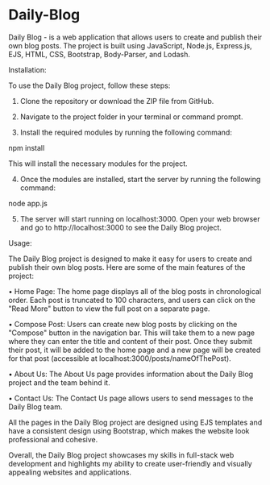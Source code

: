 # Daily-Blog
Daily Blog - is a web application that allows users to create and publish their own blog posts. The project is built using JavaScript, Node.js, Express.js, EJS, HTML, CSS, Bootstrap, Body-Parser, and Lodash.



Installation:

To use the Daily Blog project, follow these steps:

  1. Clone the repository or download the ZIP file from GitHub.

  2. Navigate to the project folder in your terminal or command prompt.

  3. Install the required modules by running the following command:
  
  npm install
  
  This will install the necessary modules for the project.
  
  4. Once the modules are installed, start the server by running the following command:
  
  node app.js
  
  5. The server will start running on localhost:3000. 
     Open your web browser and go to http://localhost:3000 to see the Daily Blog project.
     
     
     
Usage:

The Daily Blog project is designed to make it easy for users to create and publish their own blog posts. Here are some of the main features of the project:

  • Home Page: The home page displays all of the blog posts in chronological order. Each post is truncated to 100 characters, and users can click on the       "Read More" button to view the full post on a separate page.
  
  • Compose Post: Users can create new blog posts by clicking on the "Compose" button in the navigation bar. This will take them to a new page where they       can enter the title and content of their post. Once they submit their post, it will be added to the home page and a new page will be created for that       post (accessible at localhost:3000/posts/nameOfThePost).
  
  • About Us: The About Us page provides information about the Daily Blog project and the team behind it.
  
  • Contact Us: The Contact Us page allows users to send messages to the Daily Blog team.
  
  
  
All the pages in the Daily Blog project are designed using EJS templates and have a consistent design using Bootstrap, which makes the website look professional and cohesive.

Overall, the Daily Blog project showcases my skills in full-stack web development and highlights my ability to create user-friendly and visually appealing websites and applications.



  
  
